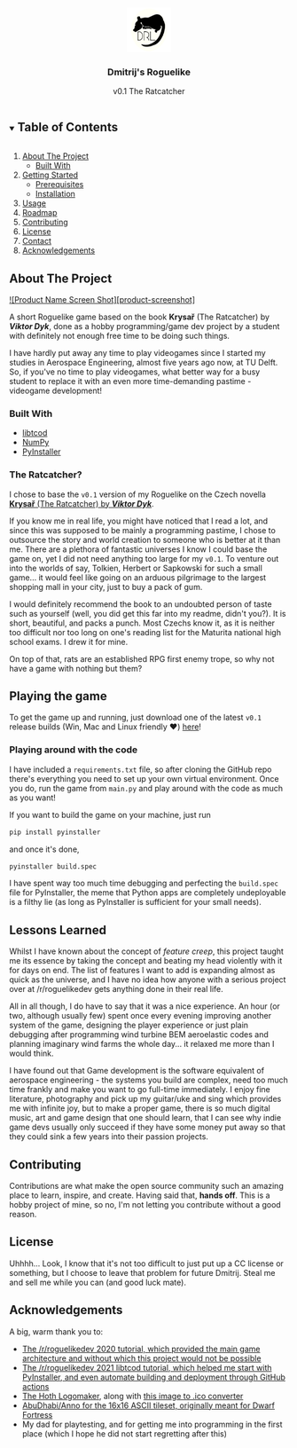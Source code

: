 <!--
*** Thanks for checking out the Best-README-Template. If you have a suggestion
*** that would make this better, please fork the repo and create a pull request
*** or simply open an issue with the tag "enhancement".
*** Thanks again! Now go create something AMAZING! :D
***
***
***
*** To avoid retyping too much info. Do a search and replace for the following:
*** dsmordasov, dmitrijs_roguelike, twitter_handle, d.s.mordasov@protonmail.com, Dmitrij's Roguelike, v0.1 The Ratcatcher
-->



<!-- PROJECT SHIELDS -->
<!--
*** I'm using markdown "reference style" links for readability.
*** Reference links are enclosed in brackets [ ] instead of parentheses ( ).
*** See the bottom of this document for the declaration of the reference variables
*** for contributors-url, forks-url, etc. This is an optional, concise syntax you may use.
*** https://www.markdownguide.org/basic-syntax/#reference-style-links

[![Contributors][contributors-shield]][]
[![Stargazers][stars-shield]][stars-url]
[![Issues][issues-shield]][issues-url]
[![MIT License][license-shield]][license-url]
[![LinkedIn][linkedin-shield]](www.linkedin.com/in/dsmordasov)
-->


<!-- PROJECT LOGO -->
<br />
<p align="center">
  <a href="https://github.com/dsmordasov/dmitrijs_roguelike">
    <img src=".github/game_logo.jpg" alt="Logo" width="80" height="80">
  </a>

  <h3 align="center">Dmitrij's Roguelike</h3>

  <p align="center">
    v0.1 The Ratcatcher
    <br />
    <!--
    <a href="https://github.com/dsmordasov/dmitrijs_roguelike"><strong>Download and play! »</strong></a>
    <br />
    <br />
    <a href="https://github.com/dsmordasov/dmitrijs_roguelike">View Demo</a>
    ·
    <a href="https://github.com/dsmordasov/dmitrijs_roguelike/issues">Report Bug</a>
    ·
    <a href="https://github.com/dsmordasov/dmitrijs_roguelike/issues">Request Feature</a>
    -->
  </p>
</p>



<!-- TABLE OF CONTENTS -->
<details open="open">
  <summary><h2 style="display: inline-block">Table of Contents</h2></summary>
  <ol>
    <li>
      <a href="#about-the-project">About The Project</a>
      <ul>
        <li><a href="#built-with">Built With</a></li>
      </ul>
    </li>
    <li>
      <a href="#getting-started">Getting Started</a>
      <ul>
        <li><a href="#prerequisites">Prerequisites</a></li>
        <li><a href="#installation">Installation</a></li>
      </ul>
    </li>
    <li><a href="#usage">Usage</a></li>
    <li><a href="#roadmap">Roadmap</a></li>
    <li><a href="#contributing">Contributing</a></li>
    <li><a href="#license">License</a></li>
    <li><a href="#contact">Contact</a></li>
    <li><a href="#acknowledgements">Acknowledgements</a></li>
  </ol>
</details>



<!-- ABOUT THE PROJECT -->
## About The Project

[![Product Name Screen Shot][product-screenshot]](https://example.com)

A short Roguelike game based on the book **Krysař** (The Ratcatcher) by **_Viktor Dyk_**, done as a hobby programming/game dev project by a student with definitely not enough free time to be doing such things. 

I have hardly put away any time to play videogames since I started my studies in Aerospace Engineering, almost five years ago now, at TU Delft. So, if you've no time to play videogames, what better way for a busy student to replace it with an even more time-demanding pastime - videogame development!


### Built With

* [libtcod](https://github.com/libtcod/libtcod)
* [NumPy](https://numpy.org/)
* [PyInstaller](https://www.pyinstaller.org/)

### The Ratcatcher?

I chose to base the `v0.1` version of my Roguelike on the Czech novella [**Krysař** (The Ratcatcher) by **_Viktor Dyk_**](https://www.goodreads.com/book/show/23366314-the-ratcatcher?from_search=true&from_srp=true&qid=Kjq0Tbh8df&rank=9).

If you know me in real life, you might have noticed that I read a lot, and since this was supposed to be mainly a programming pastime, I chose to outsource the story and world creation to someone who is better at it than me. There are a plethora of fantastic universes I know I could base the game on, yet I did not need anything too large for my `v0.1`. To venture out into the worlds of say, Tolkien, Herbert or Sapkowski for such a small game... it would feel like going on an arduous pilgrimage to the largest shopping mall in your city, just to buy a pack of gum.

I would definitely recommend the book to an undoubted person of taste such as yourself (well, you did get this far into my readme, didn't you?). It is short, beautiful, and packs a punch. Most Czechs know it, as it is neither too difficult nor too long on one's reading list for the Maturita national high school exams. I drew it for mine.

On top of that, rats are an established RPG first enemy trope, so why not have a game with nothing but them?

<!-- GETTING STARTED -->
## Playing the game

To get the game up and running, just download one of the latest `v0.1` release builds (Win, Mac and Linux friendly :heart:) [here]()! 

### Playing around with the code

I have included a `requirements.txt` file, so after cloning the GitHub repo there's everything you need to set up your own virtual environment. Once you do, run the game from `main.py` and play around with the code as much as you want! 

 If you want to build the game on your machine, just run
 ```sh
 pip install pyinstaller
 ```
 and once it's done, 
 ```sh
 pyinstaller build.spec
 ```
 I have spent way too much time debugging and perfecting the `build.spec` file for PyInstaller, the meme that Python apps are completely undeployable is a filthy lie (as long as PyInstaller is sufficient for your small needs).

## Lessons Learned
Whilst I have known about the concept of _feature creep_, this project taught me its essence by taking the concept and beating my head violently with it for days on end. The list of features I want to add is expanding almost as quick as the universe, and I have no idea how anyone with a serious project over at /r/roguelikedev gets anything done in their real life. 

All in all though, I do have to say that it was a nice experience. An hour (or two, although usually few) spent once every evening improving another system of the game, designing the player experience or just plain debugging after programming wind turbine BEM aeroelastic codes and planning imaginary wind farms the whole day... it relaxed me more than I would think.

I have found out that Game development is the software equivalent of aerospace engineering - the systems you build are complex, need too much time frankly and make you want to go full-time immediately. I enjoy fine literature, photography and pick up my guitar/uke and sing which provides me with infinite joy, but to make a proper game, there is so much digital music, art and game design that one should learn, that I can see why indie game devs usually only succeed if they have some money put away so that they could sink a few years into their passion projects.   

<!-- CONTRIBUTING -->
## Contributing

Contributions are what make the open source community such an amazing place to learn, inspire, and create. Having said that, **hands off**. This is a hobby project of mine, so no, I'm not letting you contribute without a good reason.

<!-- LICENSE -->
## License

Uhhhh... Look, I know that it's not too difficult to just put up a CC license or something, but I choose to leave that problem for future Dmitrij. Steal me and sell me while you can (and good luck mate).

<!-- ACKNOWLEDGEMENTS -->
## Acknowledgements
A big, warm thank you to:
* [The /r/roguelikedev 2020 tutorial, which provided the main game architecture and without which this project would not be possible](http://rogueliketutorials.com/tutorials/tcod/v2/)
* [The /r/roguelikedev 2021 libtcod tutorial, which helped me start with PyInstaller, and even automate building and deployment through GitHub actions](https://libtcod.github.io/tutorials/python/2021/)
* [The Hoth Logomaker](https://logomaker.thehoth.com), along with [this image to .ico converter](https://image.online-convert.com/convert-to-ico)
* [AbuDhabi/Anno for the 16x16 ASCII tileset, originally meant for Dwarf Fortress](https://dwarffortresswiki.org/index.php/Tileset_repository#16.C3.9716)
* My dad for playtesting, and for getting me into programming in the first place (which I hope he did not start regretting after this)





<!-- MARKDOWN LINKS & IMAGES -->
<!-- https://www.markdownguide.org/basic-syntax/#reference-style-links -->
[contributors-shield]: https://img.shields.io/github/contributors/dsmordasov/repo.svg?style=for-the-badge
[contributors-url]: https://github.com/dsmordasov/dmitrijs_roguelike/graphs/contributors
[forks-shield]: https://img.shields.io/github/forks/dsmordasov/repo.svg?style=for-the-badge
[forks-url]: https://github.com/dsmordasov/dmitrijs_roguelike/network/members
[stars-shield]: https://img.shields.io/github/stars/dsmordasov/repo.svg?style=for-the-badge
[stars-url]: https://github.com/dsmordasov/dmitrijs_roguelike/stargazers
[issues-shield]: https://img.shields.io/github/issues/dsmordasov/repo.svg?style=for-the-badge
[issues-url]: https://github.com/dsmordasov/dmitrijs_roguelike/issues
[license-shield]: https://img.shields.io/github/license/dsmordasov/repo.svg?style=for-the-badge
[license-url]: https://github.com/dsmordasov/dmitrijs_roguelike/blob/master/LICENSE.txt
[linkedin-shield]: https://img.shields.io/badge/-LinkedIn-black.svg?style=for-the-badge&logo=linkedin&colorB=555
[linkedin-url]: https://linkedin.com/in/dsmordasov